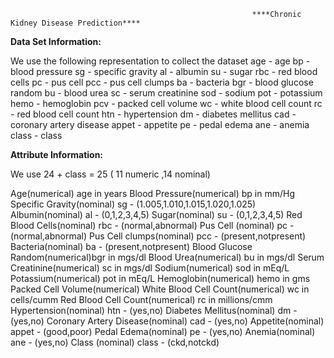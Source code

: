                                                           ****Chronic Kidney Disease Prediction****
                                                          
                                                          
**Data Set Information:**

We use the following representation to collect the dataset 
age - age 
bp - blood pressure 
sg - specific gravity 
al - albumin 
su - sugar 
rbc - red blood cells 
pc - pus cell 
pcc - pus cell clumps 
ba - bacteria 
bgr - blood glucose random 
bu - blood urea 
sc - serum creatinine 
sod - sodium 
pot - potassium 
hemo - hemoglobin 
pcv - packed cell volume 
wc - white blood cell count 
rc - red blood cell count 
htn - hypertension 
dm - diabetes mellitus 
cad - coronary artery disease 
appet - appetite
pe - pedal edema 
ane - anemia 
class - class

**Attribute Information:**

We use 24 + class = 25 ( 11 numeric ,14 nominal)

Age(numerical) age in years 
Blood Pressure(numerical) 
bp in mm/Hg 
Specific Gravity(nominal) 
sg - (1.005,1.010,1.015,1.020,1.025) 
Albumin(nominal) al - (0,1,2,3,4,5) 
Sugar(nominal) su - (0,1,2,3,4,5) 
Red Blood Cells(nominal) 
rbc - (normal,abnormal) 
Pus Cell (nominal)
pc - (normal,abnormal) 
Pus Cell clumps(nominal)
pcc - (present,notpresent)
Bacteria(nominal) 
ba - (present,notpresent)
Blood Glucose Random(numerical)bgr in mgs/dl
Blood Urea(numerical) bu in mgs/dl 
Serum Creatinine(numerical) sc in mgs/dl 
Sodium(numerical) sod in mEq/L
Potassium(numerical) pot in mEq/L 
Hemoglobin(numerical) hemo in gms Packed Cell Volume(numerical)
White Blood Cell Count(numerical) wc in cells/cumm
Red Blood Cell Count(numerical) rc in millions/cmm
Hypertension(nominal) htn - (yes,no)
Diabetes Mellitus(nominal) dm - (yes,no) 
Coronary Artery Disease(nominal) cad - (yes,no) 
Appetite(nominal) appet - (good,poor) 
Pedal Edema(nominal) pe - (yes,no)
Anemia(nominal) ane - (yes,no)
Class (nominal) class - (ckd,notckd)
